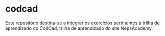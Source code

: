 # codcad
Este repositório destina-se a integrar os exercícios pertinentes à trilha de aprendizado do CodCad, trilha de aprendizado do site NepsAcademy. 
